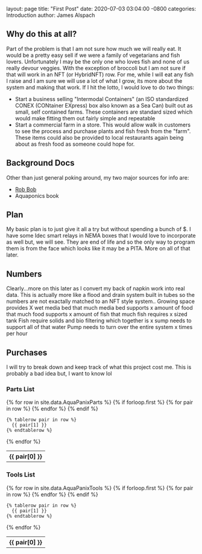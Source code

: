 
layout: page
title: "First Post"
date: 2020-07-03 03:04:00 -0800
categories: Introduction
author: James Alspach

## Why do this at all?
Part of the problem is that I am not sure how much we will really eat. It would be a pretty easy sell if we were a family of vegetarians and fish lovers. Unfortunately I may be the only one who loves fish and none of us really devour veggies. With the exception of broccoli but I am not sure if that will work in an NFT (or HybridNFT) row.
For me, while I will eat any fish I raise and I am sure we will use a lot of what I grow, its more about the system and making that work.
If I hit the lotto, I would love to do two things:
- Start a business selling "Intermodal Containers" (an ISO standardized CONEX (CONtainer EXpress) box also known as a Sea Can) built out as small, self contained farms. These containers are standard sized which would make fitting them out fairly simple and repeatable
- Start a commercial farm in a store. This would allow walk in customers to see the process and purchase plants and fish fresh from the "farm". These items could also be provided to local restaurants again being about as fresh food as someone could hope for.

## Background Docs
Other than just general poking around, my two major sources for info are:
 - [Rob Bob](https://www.youtube.com/channel/UChz2QEbZECEzUih1DiqZTNA)
 - Aquaponics book


## Plan
My basic plan is to just give it all a try but without spending a bunch of $. I have some Idec smart relays in NEMA boxes that I would love to incorporate as well but, we will see. They are end of life and so the only way to program them is from the face which looks like it may be a PITA. More on all of that later.

## Numbers
Clearly...more on this later as I convert my back of napkin work into real data. This is actually more like a flood and drain system built in tubes so the numbers are not exactally matched to an NFT style system..
Growing space provides X wet media bed
that much media bed supports x amount of food
that much food supports x amount of fish
that much fish requires x sized tank
Fish require solids and bio filtering which together is x
sump needs to support all of that water
Pump needs to turn over the entire system x times per hour

## Purchases
I will try to break down and keep track of what this project cost me. This is probably a bad idea but, I want to know lol

### Parts List
<table>
  {% for row in site.data.AquaPanixParts %}
    {% if forloop.first %}
    <tr>
      {% for pair in row %}
        <th>{{ pair[0] }}</th>
      {% endfor %}
    </tr>
    {% endif %}

    {% tablerow pair in row %}
      {{ pair[1] }}
    {% endtablerow %}
  {% endfor %}
</table>

### Tools List
<table>
  {% for row in site.data.AquaPanixTools %}
    {% if forloop.first %}
    <tr>
      {% for pair in row %}
        <th>{{ pair[0] }}</th>
      {% endfor %}
    </tr>
    {% endif %}

    {% tablerow pair in row %}
      {{ pair[1] }}
    {% endtablerow %}
  {% endfor %}
</table>
